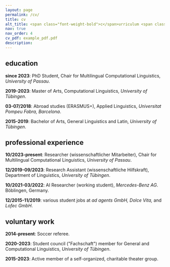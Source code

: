 ```yaml
---
layout: page
permalink: /cv/
title: cv
alt_title: <span class="font-weight-bold">c</span>urriculum <span class="font-weight-bold">v</span>itae
nav: true
nav_order: 4
cv_pdf: example_pdf.pdf
description: 
---
```


## education

**since 2023**: PhD Student, Chair for Multilingual Computational Linguistics, *University of Passau*.

**2019-2023**: Master of Arts, Computational Linguistics, *University of Tübingen*.

**03-07/2018**: Abroad studies (ERASMUS+), Applied Linguistics, *Universitat Pompeu Fabra, Barcelona*.

**2015-2019**: Bachelor of Arts, General Linguistics and Latin, *University of Tübingen*.


## professional experience

**10/2023-present**: Researcher (wissenschaftlicher Mitarbeiter), Chair for Multilingual Computational Linguistics, *University of Passau*.

**12/2019-09/2023**: Research Assistant (wissenschaftliche Hilfskraft), Department of Linguistics, *University of Tübingen*.

**10/2021-03/2022**: AI Researcher (working student), *Mercedes-Benz AG*. Böblingen, Germany.

**12/2015-11/2019**: various student jobs at *ad agents GmbH, Dolce Vita,* and *Lofec GmbH*.


## voluntary work

**2014-present**: Soccer referee.

**2020-2023**: Student council ("Fachschaft") member for General and Computational Linguistics, *University of Tübingen*.

**2015-2023**: Active member of a self-organized, charitable theater group.


